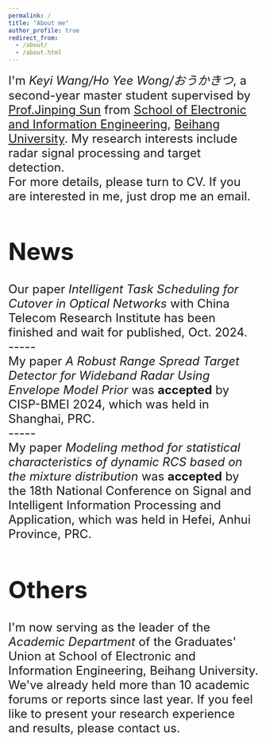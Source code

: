 ```yaml
---
permalink: /
title: "About me"
author_profile: true
redirect_from: 
  - /about/
  - /about.html
---
```

<font size=5>I'm _Keyi Wang/Ho Yee Wong/おうかきつ_, a second-year master student supervised by [Prof.Jinping Sun](https://shi.buaa.edu.cn/sunjinping/zh_CN/index/136932/list/index.htm) from [School of Electronic and Information Engineering](https://www.ee.buaa.edu.cn/), [Beihang University](https://www.buaa.edu.cn/). My research interests include radar signal processing and target detection.<br/>
For more details, please turn to CV. If you are interested in me, just drop me an email.

News
=====
Our paper _Intelligent Task Scheduling for Cutover in Optical Networks_ with China Telecom Research Institute has been finished and wait for published, Oct. 2024.<br/>
-----<br/>
My paper _A Robust Range Spread Target Detector for Wideband Radar Using Envelope Model Prior_ was __accepted__ by CISP-BMEI 2024, which was held in Shanghai, PRC.<br/>
-----<br/>
My paper _Modeling method for statistical characteristics of dynamic RCS based on the mixture distribution_ was __accepted__ by the 18th National Conference on Signal and Intelligent Information Processing and Application, which was held in Hefei, Anhui Province, PRC.

Others
=====
I'm now serving as the leader of the _Academic Department_ of the Graduates' Union at School of Electronic and Information Engineering, Beihang University. We've already held more than 10 academic forums or reports since last year. If you feel like to present your research experience and results, please contact us.<font>
